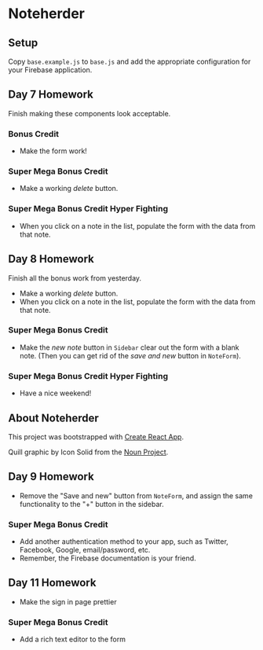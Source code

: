 # Noteherder

## Setup

Copy `base.example.js` to `base.js` and add the appropriate configuration for your Firebase application.

## Day 7 Homework

Finish making these components look acceptable.

### Bonus Credit

* Make the form work!

### Super Mega Bonus Credit

* Make a working _delete_ button.

### Super Mega Bonus Credit Hyper Fighting

* When you click on a note in the list, populate the form with the data from that note.

## Day 8 Homework

Finish all the bonus work from yesterday.

* Make a working _delete_ button.
* When you click on a note in the list, populate the form with the data from that note.

### Super Mega Bonus Credit

* Make the _new note_ button in `Sidebar` clear out the form with a blank note. (Then you can get rid of the _save and new_ button in `NoteForm`).

### Super Mega Bonus Credit Hyper Fighting

* Have a nice weekend!

## About Noteherder

This project was bootstrapped with [Create React App](https://github.com/facebookincubator/create-react-app).

Quill graphic by Icon Solid from the [Noun Project](https://thenounproject.com/).

## Day 9 Homework

* Remove the "Save and new" button from `NoteForm`, and assign the same functionality to the "+" button in the sidebar.

### Super Mega Bonus Credit

* Add another authentication method to your app, such as Twitter, Facebook, Google, email/password, etc.
* Remember, the Firebase documentation is your friend.

## Day 11 Homework 

* Make the sign in page prettier

### Super Mega Bonus Credit

* Add a rich text editor to the form 